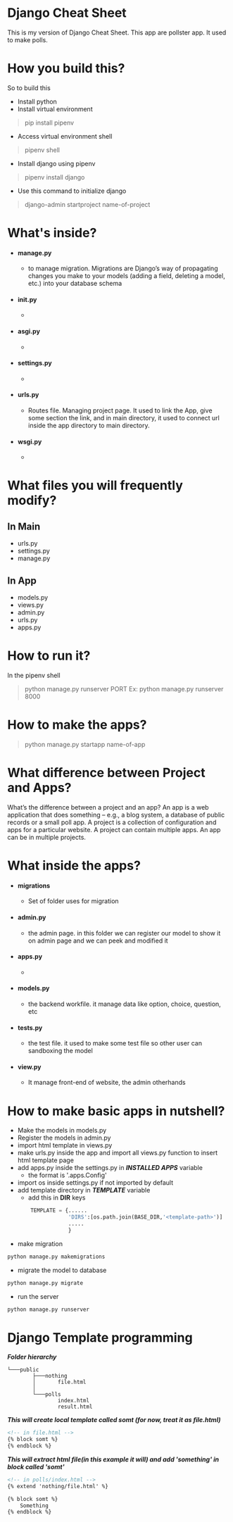 # Django Cheat Sheet
This is my version of Django Cheat Sheet. This app are pollster app. It used to make polls.
# How you build this?
So to build this
- Install python
- Install virtual environment
> pip install pipenv
- Access virtual environment shell
> pipenv shell
- Install django using pipenv
> pipenv install django
- Use this command to initialize django
> django-admin startproject name-of-project

# What's inside?
- #### manage.py
    - to manage migration. Migrations are Django’s way of propagating changes you make to your models (adding a field, deleting a model, etc.) into your database schema
- #### __init__.py
    - 
- #### asgi.py
    - 
- #### settings.py
    - 
- #### urls.py
    - Routes file. Managing project page. It used to link the App, give some section the link, and in main directory, it used to connect url inside the app directory to main directory.
- #### wsgi.py
    - 

# What files you will frequently modify?

## In Main
- urls.py
- settings.py
- manage.py

## In App
- models.py
- views.py
- admin.py
- urls.py
- apps.py


# How to run it?
In the pipenv shell
> python manage.py runserver PORT
Ex:
> python manage.py runserver 8000

# How to make the apps?
> python manage.py startapp name-of-app

# What difference between Project and Apps?
What’s the difference between a project and an app? An app is a web application that does something – e.g., a blog system, a database of public records or a small poll app. A project is a collection of configuration and apps for a particular website. A project can contain multiple apps. An app can be in multiple projects.

# What inside the apps?
- #### migrations
    - Set of folder uses for migration
- #### admin.py
    - the admin page. in this folder we can register our model to show it on admin page and we can peek and modified it
- #### apps.py
    - 
- #### models.py
    - the backend workfile. it manage data like option, choice, question, etc
- #### tests.py
    - the test file. it used to make some test file so other user can sandboxing the model
- #### view.py
    - It manage front-end of website, the admin otherhands

# How to make basic apps in nutshell?
- Make the models in models.py
- Register the models in admin.py
- import html template in views.py
- make urls.py inside the app and import all views.py function to insert html template page
- add apps.py inside the settings.py in ***INSTALLED APPS*** variable 
    - the format is '<app-name>.apps.<Appname>Config'
- import os inside settings.py if not imported by default
- add template directory in ***TEMPLATE*** variable
    - add this in **DIR** keys 
    ```python
        TEMPLATE = {......
                    'DIRS':[os.path.join(BASE_DIR,'<template-path>')]
                    .....
                    }
    ```
- make migration
```cmd
python manage.py makemigrations 
```
- migrate the model to database
```cmd
python manage.py migrate 
```
- run the server
```cmd
python manage.py runserver
```

# Django Template programming

***Folder hierarchy***
```
└───public
        ├───nothing
        │       file.html
        │
        └───polls
                index.html
                result.html
```

***This will create local template called somt (for now, treat it as file.html)***
```html
<!-- in file.html -->
{% block somt %}
{% endblock %}
```

***This will extract html file(in this example it will) and add 'something' in block called 'somt'***
```html
<!-- in polls/index.html -->
{% extend 'nothing/file.html' %}

{% block somt %}
    Something
{% endblock %}
```

